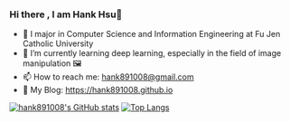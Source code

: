 ### Hi there , I am Hank Hsu👋
- 🏫 I major in Computer Science and Information Engineering at Fu Jen Catholic University
- 🌱 I’m currently learning deep learning, especially in the field of image manipulation 🖼
- 📫 How to reach me: hank891008@gmail.com
- 📝 My Blog: https://hank891008.github.io
<!--
**hank891008/hank891008** is a ✨ _special_ ✨ repository because its `README.md` (this file) appears on your GitHub profile.

Here are some ideas to get you started:

- 🔭 I’m currently working on ...
- 🌱 I’m currently learning ...
- 👯 I’m looking to collaborate on ...
- 🤔 I’m looking for help with ...
- 💬 Ask me about ...
- 📫 How to reach me: ...
- 😄 Pronouns: ...
- ⚡ Fun fact: ...
-->
[![hank891008's GitHub stats](https://github-readme-stats.vercel.app/api?username=hank891008&count_private=true)](https://github.com/anuraghazra/github-readme-stats)
[![Top Langs](https://github-readme-stats.vercel.app/api/top-langs/?username=hank891008)](https://github.com/anuraghazra/github-readme-stats)
